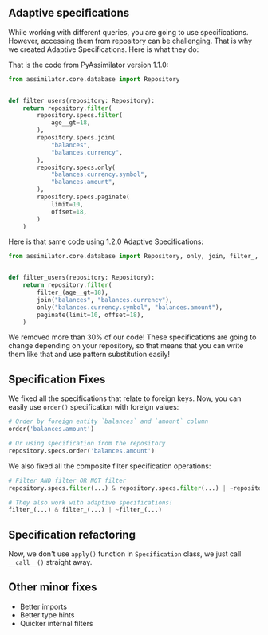 ## Adaptive specifications

While working with different queries, you are going to use specifications. However, accessing them from repository can
be challenging. That is why we created Adaptive Specifications. Here is what they do:

That is the code from PyAssimilator version 1.1.0:

```Python
from assimilator.core.database import Repository


def filter_users(repository: Repository):
    return repository.filter(
        repository.specs.filter(
            age__gt=18,
        ),
        repository.specs.join(
            "balances",
            "balances.currency",
        ),
        repository.specs.only(
            "balances.currency.symbol",
            "balances.amount",
        ),
        repository.specs.paginate(
            limit=10,
            offset=18,
        )
    )
```

Here is that same code using 1.2.0 Adaptive Specifications:

```Python
from assimilator.core.database import Repository, only, join, filter_, paginate


def filter_users(repository: Repository):
    return repository.filter(
        filter_(age__gt=18),
        join("balances", "balances.currency"),
        only("balances.currency.symbol", "balances.amount"),
        paginate(limit=10, offset=18),
    )
```

We removed more than 30% of our code! These specifications are going to change depending on your repository, so that
means that you can write them like that and use pattern substitution easily!


## Specification Fixes

We fixed all the specifications that relate to foreign keys. Now, you can easily use `order()` specification with foreign
values:

```Python
# Order by foreign entity `balances` and `amount` column
order('balances.amount')

# Or using specification from the repository
repository.specs.order('balances.amount')
```

We also fixed all the composite filter specification operations:

```Python
# Filter AND filter OR NOT filter
repository.specs.filter(...) & repository.specs.filter(...) | ~repository.specs.filter(...)

# They also work with adaptive specifications!
filter_(...) & filter_(...) | ~filter_(...)
```


## Specification refactoring

Now, we don't use `apply()` function in `Specification` class, we just call `__call__()` straight away.


## Other minor fixes

- Better imports
- Better type hints
- Quicker internal filters
